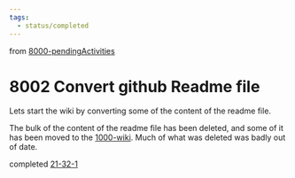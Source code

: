 ```yaml
---
tags:
  - status/completed
---
```

from [8000-pendingActivities](8000-pendingActivities.md)
# 8002 Convert github Readme file
Lets start the wiki by converting some of the content of the readme file.

The bulk of the content of the readme file has been deleted, and some of it has been moved to the [1000-wiki](../../../../1wiki/1000-wiki.md). Much of what was deleted was badly out of date.

completed [21-32-1](21-32-1.md)